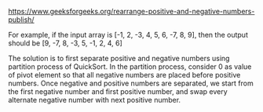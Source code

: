https://www.geeksforgeeks.org/rearrange-positive-and-negative-numbers-publish/


For example, if the input array is [-1, 2, -3, 4, 5, 6, -7, 8, 9], then the output should be [9, -7, 8, -3, 5, -1, 2, 4, 6]

The solution is to first separate positive and negative numbers using partition process of QuickSort. In the partition process, consider 0 as value of pivot element so that all negative numbers are placed before positive numbers. Once negative and positive numbers are separated, we start from the first negative number and first positive number, and swap every alternate negative number with next positive number.
